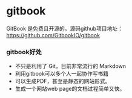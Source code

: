 # gitbook

GitBook 是免费且开源的，源码github项目地址：https://github.com/GitbookIO/gitbook

### gitbook好处

* 不只是利用了 Git，目前非常流行的 Markdown
* 利用gitbook可以多个人一起协作写书籍
* 可以生成PDF，甚至是静态的网站形式。
* 生成一个网站web page的文档过程简单又快。